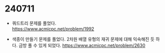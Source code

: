 # 240711

- 쿼드트리 문제를 풀었다.  
https://www.acmicpc.net/problem/1992  

- 색종이 만들기 문제를 풀었다. 2차원 배열 유형의 재귀 문제에 대해 익숙해진 듯 하다. 금방 풀 수 있게 되었다.
https://www.acmicpc.net/problem/2630